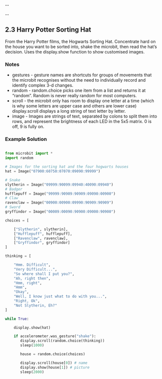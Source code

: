 --

--
## 2.3 Harry Potter Sorting Hat

From the Harry Potter films, the Hogwarts Sorting Hat. Concentrate hard on the house you want to be
sorted into, shake the microbit, then read the hat’s decision. Uses the display.show function to
show customised images.


### Notes

* gestures - gesture names are shortcuts for groups of movements that the microbit recognises without the need to individually record and identify complex 3-d changes.
* random - random.choice picks one item from a list and returns it at “random”. Random is never really random for most computers.
* scroll - the microbit only has room to display one letter at a time (which is why some letters are upper case and others are lower case) display.scroll displays a long string of text letter by letter.
* image - Images are strings of text, separated by colons to split them into rows, and represent the brightness of each LED in the 5x5 matrix. 0 is off, 9 is fully on.


### Example Solution

```python

from microbit import *
import random

# Images for the sorting hat and the four hogwarts houses
hat = Image("07900:60750:07070:09090:99999")

# Snake            
slytherin = Image("09999:90099:09940:40090:09940")
# Badger
hufflepuff = Image("99999:90909:90909:09090:00900")
# Claw
ravenclaw = Image("00900:00900:09990:90909:90909")
# Sword
gryffindor = Image("00009:00090:90900:09000:90900")

choices = [

    ["Slytherin", slytherin],
    ["Hufflepuff", hufflepuff],
    ["Ravenclaw", ravenclaw],
    ["Gryffindor", gryffindor]
]

thinking = [

    "Hmm. Difficult",
    "Very Difficult...",
    "So where shall I put you?",
    "Ah, right then",
    "Hmm, right",
    "Hmm",
    "Okay",
    "Well, I know just what to do with you...",
    "Right, Ok",
    "Not Slytherin, Eh?"
]

while True:

    display.show(hat)

    if accelerometer.was_gesture("shake"):
       display.scroll(random.choice(thinking))
       sleep(1000)

       house = random.choice(choices)

       display.scroll(house[0]) # name
       display.show(house[1]) # picture
       sleep(2000)

```
